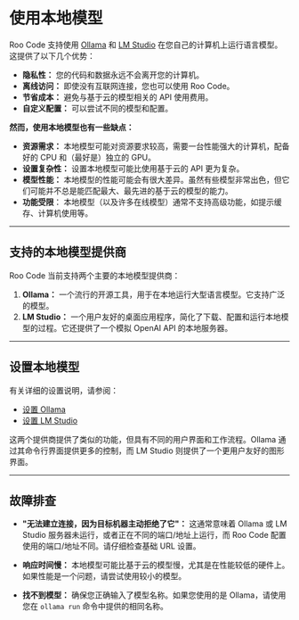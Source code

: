 # 使用本地模型

Roo Code 支持使用 [Ollama](https://ollama.com/) 和 [LM Studio](https://lmstudio.ai/) 在您自己的计算机上运行语言模型。这提供了以下几个优势：

*   **隐私性：** 您的代码和数据永远不会离开您的计算机。
*   **离线访问：** 即使没有互联网连接，您也可以使用 Roo Code。
*   **节省成本：** 避免与基于云的模型相关的 API 使用费用。
*   **自定义配置：** 可以尝试不同的模型和配置。

**然而，使用本地模型也有一些缺点：**

*   **资源需求：** 本地模型可能对资源要求较高，需要一台性能强大的计算机，配备好的 CPU 和（最好是）独立的 GPU。
*   **设置复杂性：** 设置本地模型可能比使用基于云的 API 更为复杂。
*   **模型性能：** 本地模型的性能可能会有很大差异。虽然有些模型非常出色，但它们可能并不总是能匹配最大、最先进的基于云的模型的能力。
* **功能受限**： 本地模型（以及许多在线模型）通常不支持高级功能，如提示缓存、计算机使用等。

---

## 支持的本地模型提供商

Roo Code 当前支持两个主要的本地模型提供商：

1.  **Ollama：** 一个流行的开源工具，用于在本地运行大型语言模型。它支持广泛的模型。
2.  **LM Studio：** 一个用户友好的桌面应用程序，简化了下载、配置和运行本地模型的过程。它还提供了一个模拟 OpenAI API 的本地服务器。

---

## 设置本地模型

有关详细的设置说明，请参阅：
* [设置 Ollama](/providers/ollama)
* [设置 LM Studio](/providers/lmstudio)

这两个提供商提供了类似的功能，但具有不同的用户界面和工作流程。Ollama 通过其命令行界面提供更多的控制，而 LM Studio 则提供了一个更用户友好的图形界面。

---

## 故障排查

*   **"无法建立连接，因为目标机器主动拒绝了它"：** 这通常意味着 Ollama 或 LM Studio 服务器未运行，或者正在不同的端口/地址上运行，而 Roo Code 配置使用的端口/地址不同。请仔细检查基础 URL 设置。

*   **响应时间慢：** 本地模型可能比基于云的模型慢，尤其是在性能较低的硬件上。如果性能是一个问题，请尝试使用较小的模型。

*   **找不到模型：** 确保您正确输入了模型名称。如果您使用的是 Ollama，请使用您在 `ollama run` 命令中提供的相同名称。
